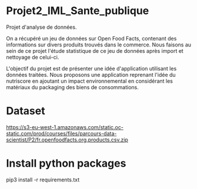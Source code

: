 # Projet2_IML_Sante_publique
Projet d'analyse de données. 

On a récupéré un jeu de données sur Open Food Facts, contenant des informations sur divers produits trouvés dans le commerce.
Nous faisons au sein de ce projet l'étude statistique de ce jeu de données après import et nettoyage de celui-ci.

L'objectif du projet est de présenter une idée d'application utilisant les données traitées. Nous proposons une application reprenant l'idée du nutriscore en ajoutant un impact environnemental en considérant les matériaux du packaging des biens de consommations.  

# Dataset
https://s3-eu-west-1.amazonaws.com/static.oc-static.com/prod/courses/files/parcours-data-scientist/P2/fr.openfoodfacts.org.products.csv.zip

# Install python packages
pip3 install -r requirements.txt
